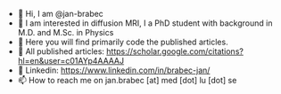- 👋 Hi, I am @jan-brabec
- 👀 I am interested in diffusion MRI, I a PhD student with background in M.D. and M.Sc. in Physics
- 👀 Here you will find primarily code the published articles.
- 👀 All published articles: https://scholar.google.com/citations?hl=en&user=c01AYp4AAAAJ
- 👀 Linkedin: https://www.linkedin.com/in/brabec-jan/
- 📫 How to reach me on jan.brabec [at] med [dot] lu [dot] se
